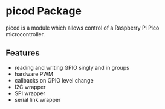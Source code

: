 # picod Package

picod is a module which allows control of a Raspberry Pi Pico microcontroller.

## Features

* reading and writing GPIO singly and in groups
* hardware PWM
* callbacks on GPIO level change
* I2C wrapper
* SPI wrapper
* serial link wrapper
